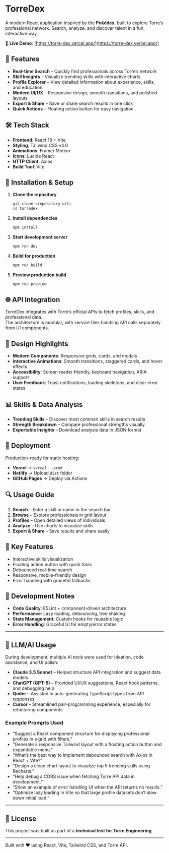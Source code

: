 # TorreDex  

A modern React application inspired by the **Pokédex**, built to explore Torre’s professional network. Search, analyze, and discover talent in a fun, interactive way.  

🔗 **Live Demo**: [https://torre-dex.vercel.app/](https://torre-dex.vercel.app/)  

## 🚀 Features  

- **Real-time Search** – Quickly find professionals across Torre’s network  
- **Skill Insights** – Visualize trending skills with interactive charts  
- **Profile Explorer** – View detailed information about experience, skills, and education  
- **Modern UI/UX** – Responsive design, smooth transitions, and polished layouts  
- **Export & Share** – Save or share search results in one click  
- **Quick Actions** – Floating action button for easy navigation  

## 🛠 Tech Stack  

- **Frontend**: React 18 + Vite  
- **Styling**: Tailwind CSS v4.0  
- **Animations**: Framer Motion  
- **Icons**: Lucide React  
- **HTTP Client**: Axios  
- **Build Tool**: Vite  

## 🔧 Installation & Setup  

1. **Clone the repository**  
   ```bash
   git clone <repository-url>
   cd torredex
   ```  

2. **Install dependencies**  
   ```bash
   npm install
   ```  

3. **Start development server**  
   ```bash
   npm run dev
   ```  

4. **Build for production**  
   ```bash
   npm run build
   ```  

5. **Preview production build**  
   ```bash
   npm run preview
   ```  

## 🌐 API Integration  

TorreDex integrates with Torre’s official APIs to fetch profiles, skills, and professional data.  
The architecture is modular, with service files handling API calls separately from UI components.  

## 🎨 Design Highlights  

- **Modern Components**: Responsive grids, cards, and modals  
- **Interactive Animations**: Smooth transitions, staggered cards, and hover effects  
- **Accessibility**: Screen reader friendly, keyboard navigation, ARIA support  
- **User Feedback**: Toast notifications, loading skeletons, and clear error states  

## 📊 Skills & Data Analysis  

- **Trending Skills** – Discover most common skills in search results  
- **Strength Breakdown** – Compare professional strengths visually  
- **Exportable Insights** – Download analysis data in JSON format  

## 🚀 Deployment  

Production-ready for static hosting:  

- **Vercel** → `vercel --prod`  
- **Netlify** → Upload `dist` folder  
- **GitHub Pages** → Deploy via Actions  

## 🔍 Usage Guide  

1. **Search** – Enter a skill or name in the search bar  
2. **Browse** – Explore professionals in grid layout  
3. **Profiles** – Open detailed views of individuals  
4. **Analyze** – Use charts to visualize skills  
5. **Export & Share** – Save results and share easily  

## 🎯 Key Features  

- Interactive skills visualization  
- Floating action button with quick tools  
- Debounced real-time search  
- Responsive, mobile-friendly design  
- Error handling with graceful fallbacks  

## 📝 Development Notes  

- **Code Quality**: ESLint + component-driven architecture  
- **Performance**: Lazy loading, debouncing, tree shaking  
- **State Management**: Custom hooks for reusable logic  
- **Error Handling**: Graceful UI for empty/error states  

---

## 🤖 LLM/AI Usage  

During development, multiple AI tools were used for ideation, code assistance, and UI polish:  

- **Claude 3.5 Sonnet** – Helped structure API integration and suggest data models  
- **ChatGPT (GPT-5)** – Provided UI/UX suggestions, React hook patterns, and debugging help  
- **Qoder** – Assisted in auto-generating TypeScript types from API responses  
- **Cursor** – Streamlined pair-programming experience, especially for refactoring components  

### Example Prompts Used  

- “Suggest a React component structure for displaying professional profiles in a grid with filters.”  
- “Generate a responsive Tailwind layout with a floating action button and expandable menu.”  
- “What’s the best way to implement debounced search with Axios in React + Vite?”  
- “Design a clean chart layout to visualize top 5 trending skills using Recharts.”  
- “Help debug a CORS issue when fetching Torre API data in development.”  
- “Show an example of error handling UI when the API returns no results.”  
- “Optimize lazy loading in Vite so that large profile datasets don’t slow down initial load.”  

---

## 📄 License  

This project was built as part of a **technical test for Torre Engineering**.  

---  
Built with ❤️ using React, Vite, Tailwind CSS, and Torre API.  
